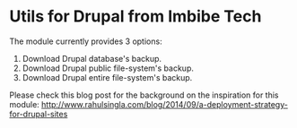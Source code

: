 Utils for Drupal from Imbibe Tech
=================================

The module currently provides 3 options:

1. Download Drupal database's backup.
2. Download Drupal public file-system's backup.
3. Download Drupal entire file-system's backup.

Please check this blog post for the background on the inspiration for this module:
http://www.rahulsingla.com/blog/2014/09/a-deployment-strategy-for-drupal-sites
